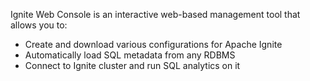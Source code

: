 Ignite Web Console is an interactive web-based management tool that allows you to:

* Create and download various configurations for Apache Ignite
* Automatically load SQL metadata from any RDBMS
* Connect to Ignite cluster and run SQL analytics on it